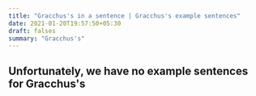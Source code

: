 ```yaml
---
title: "Gracchus's in a sentence | Gracchus's example sentences"
date: 2021-01-20T19:57:50+05:30
draft: falses
summary: "Gracchus's"
---
```

## Unfortunately, we have no example sentences for Gracchus's                 
